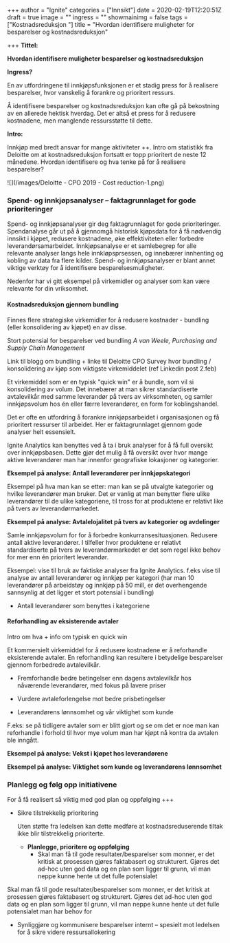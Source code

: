 +++
author = "Ignite"
categories = ["Innsikt"]
date = 2020-02-19T12:20:51Z
draft = true
image = ""
ingress = ""
showmainimg = false
tags = ["Kostnadsreduksjon "]
title = "Hvordan identifisere muligheter for besparelser og kostnadsreduksjon"

+++
**Tittel:**

**Hvordan identifisere muligheter besparelser og kostnadsreduksjon**

**Ingress?**

En av utfordringene til innkjøpsfunksjonen er et stadig press for å realisere besparelser, hvor vanskelig å forankre og prioritert ressurs. 

Å identifisere besparelser og kostnadsreduksjon kan ofte gå på bekostning av en allerede hektisk hverdag. Det er altså et press for å redusere kostnadene, men manglende ressursstøtte til dette.

**Intro:** 

Innkjøp med bredt ansvar for mange aktiviteter ++. Intro om statistikk fra Deloitte om at kostnadsreduksjon fortsatt er topp prioritert de neste 12 månedene. Hvordan identifisere og hva tenke på for å realisere besparelser?

![](/images/Deloitte - CPO 2019 - Cost reduction-1.png)

### Spend- og innkjøpsanalyser – faktagrunnlaget for gode prioriteringer

Spend- og innkjøpsanalyser gir deg faktagrunnlaget for gode prioriteringer. Spendanalyse går ut på å gjennomgå historisk kjøpsdata for å få nødvendig innsikt i kjøpet, redusere kostnadene, øke effektiviteten eller forbedre leverandørsamarbeidet. Innkjøpsanalyse er et samlebegrep for alle relevante analyser langs hele innkløpsprsessen, og innebærer innhenting og kobling av data fra flere kilder. Spend- og innkjøpsanalyser er blant annet viktige verktøy for å identifisere besparelsesmuligheter.

Nedenfor har vi gitt eksempel på virkemidler og analyser som kan være relevante for din vriksomhet.

#### Kostnadsreduksjon gjennom bundling

Finnes flere strategiske virkemidler for å redusere kostnader - bundling (eller konsolidering av kjøpet) en av disse.

Stort potensial for besparelser ved bundling _A van Weele, Purchasing and Supply Chain Management_

Link til blogg om bundling + linke til Deloitte CPO Survey hvor bundling / konsolidering av kjøp som viktigste virkemiddelet (ref Linkedin post 2.feb)

Et virkemiddel som er en typisk "quick win" er å bundle, som vil si konsolidering av volum. Det innebærer at man sikrer standardiserte avtalevilkår med samme leverandør på tvers av virksomheten, og samler innkjøpsvolum hos én eller færre leverandører, en form for koblingshandel.

Det er ofte en utfordring å forankre innkjøpsarbeidet i organisasjonen og få prioritert ressurser til arbeidet. Her er faktagrunnlaget gjennom gode analyser helt essensielt.

Ignite Analytics kan benyttes ved å ta i bruk analyser for å få full oversikt over innkjøpsbasen. Dette gjør det mulig å få oversikt over hvor mange aktive leverandører man har innenfor geografiske lokasjoner og kategorier.

**Eksempel på analyse: Antall leverandører per innkjøpskategori**

Eksempel på hva man kan se etter: man kan se på utvalgte kategorier og hvilke leverandører man bruker. Det er vanlig at man benytter flere ulike leverandører til de ulike kategoriene, til tross for at produktene er relativt like på tvers av leverandørmarkedet.

**Eksempel på analyse: Avtalelojalitet på tvers av kategorier og avdelinger**

Samle innkjøpsvolum for for å forbedre konkurransesituasjonen. Redusere antall aktive leverandører. I tilfeller hvor produktene er relativt standardiserte på tvers av leverandørmarkedet er det som regel ikke behov for mer enn én prioritert leverandør.

Eksempel: vise til bruk av faktiske analyser fra Ignite Analytics. f.eks vise til analyse av antall leverandører og innkjøp per kategori (har man 10 leverandører på arbeidstøy og innkjøp på 50 mill, er det overhengende sannsynlig at det ligger et stort potensial i bundling)

* Antall leverandører som benyttes i kategoriene

#### Reforhandling av eksisterende avtaler

Intro om hva + info om typisk en quick win

Et kommersielt virkemiddel for å redusere kostnadene er å reforhandle eksisterende avtaler. En reforhandling kan resultere i betydelige besparelser gjennom forbedrede avtalevilkår.

* Fremforhandle bedre betingelser enn dagens avtalevilkår hos nåværende leverandører, med fokus på lavere priser
* Vurdere avtaleforlengelse mot bedre prisbetingelser


* Leverandørens lønnsomhet og vår viktighet som kunde

F.eks: se på tidligere avtaler som er blitt gjort og se om det er noe man kan reforhandle i forhold til hvor mye volum man har kjøpt nå kontra da avtalen ble inngått.

**Eksempel på analyse: Vekst i kjøpet hos leverandørene** 

**Eksempel på analyse: Viktighet som kunde og leverandørens lønnsomhet** 

### Planlegg og følg opp initiativene

For å få realisert så viktig med god plan og oppfølging +++

* Sikre tilstrekkelig prioritering

  Uten støtte fra ledelsen kan dette medføre at kostnadsreduserende tiltak ikke blir tilstrekkelig prioriterte.
  * **Planlegge, prioritere og oppfølging**
    * Skal man få til gode resultater/besparelser som monner, er det kritisk at prosessen gjøres faktabasert og strukturert. Gjøres det ad-hoc uten god data og en plan som ligger til grunn, vil man neppe kunne hente ut det fulle potensialet

Skal man få til gode resultater/besparelser som monner, er det kritisk at prosessen gjøres faktabasert og strukturert. Gjøres det ad-hoc uten god data og en plan som ligger til grunn, vil man neppe kunne hente ut det fulle potensialet man har behov for

* Synliggjøre og kommunisere besparelser internt – spesielt mot ledelsen for å sikre videre ressursallokering